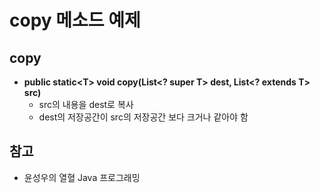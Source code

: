 # copy 메소드 예제

## copy
- **public static\<T> void copy(List<? super T> dest, List<? extends T> src)**
  - src의 내용을 dest로 복사
  - dest의 저장공간이 src의 저장공간 보다 크거나 같아야 함
  
## 참고
- 윤성우의 열혈 Java 프로그래밍